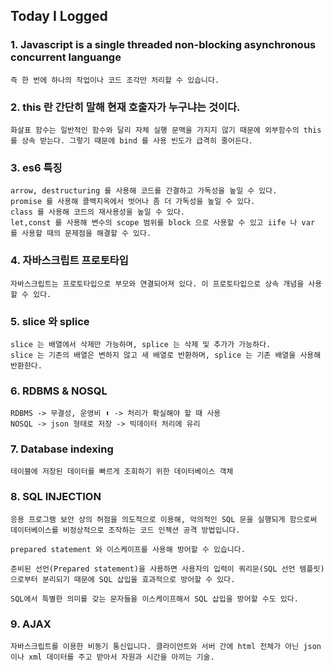 ## Today I Logged

### 1. Javascript is a single threaded non-blocking asynchronous concurrent languange

    즉 한 번에 하나의 작업이나 코드 조각만 처리할 수 있습니다.

### 2. this 란 간단히 말해 현재 호출자가 누구냐는 것이다.

    화살표 함수는 일반적인 함수와 달리 자체 실행 문맥을 가지지 않기 때문에 외부함수의 this 를 상속 받는다. 그렇기 때문에 bind 를 사용 빈도가 급격히 줄어든다.

### 3. es6 특징

    arrow, destructuring 를 사용해 코드를 간결하고 가독성을 높일 수 있다.
    promise 를 사용해 콜백지옥에서 벗어나 좀 더 가독성을 높일 수 있다.
    class 를 사용해 코드의 재사용성을 높일 수 있다.
    let,const 를 사용해 변수의 scope 범위를 block 으로 사용할 수 있고 iife 나 var 를 사용할 때의 문제점을 해결할 수 있다.

### 4. 자바스크립트 프로토타입

    자바스크립트는 프로토타입으로 부모와 연결되어져 있다. 이 프로토타입으로 상속 개념을 사용할 수 있다.

### 5. slice 와 splice

    slice 는 배열에서 삭제만 가능하며, splice 는 삭제 및 추가가 가능하다.
    slice 는 기존의 배열은 변하지 않고 새 배열로 반환하며, splice 는 기존 배열을 사용해 반환한다.

### 6. RDBMS & NOSQL

    RDBMS -> 무결성, 운영비 ⬆️ -> 처리가 확실해야 할 때 사용
    NOSQL -> json 형태로 저장 -> 빅데이터 처리에 유리

### 7. Database indexing

    테이블에 저장된 데이터를 빠르게 조회하기 위한 데이터베이스 객체

### 8. SQL INJECTION

    응용 프로그램 보안 상의 허점을 의도적으로 이용해, 악의적인 SQL 문을 실행되게 함으로써 데이터베이스를 비정상적으로 조작하는 코드 인젝션 공격 방법입니다.

    prepared statement 와 이스케이프를 사용해 방어할 수 있습니다.

    준비된 선언(Prepared statement)을 사용하면 사용자의 입력이 쿼리문(SQL 선언 템플릿)으로부터 분리되기 때문에 SQL 삽입을 효과적으로 방어할 수 있다.

    SQL에서 특별한 의미를 갖는 문자들을 이스케이프해서 SQL 삽입을 방어할 수도 있다.

### 9. AJAX

    자바스크립트를 이용한 비동기 통신입니다. 클라이언트와 서버 간에 html 전체가 아닌 json이나 xml 데이터를 주고 받아서 자원과 시간을 아끼는 기술.
